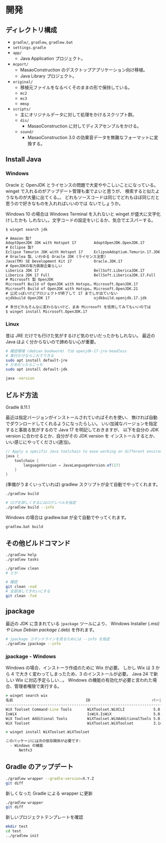 # 開発

## ディレクトリ構成

* `gradle/`, `gradlew`, `gradlew.bat`
* `settings.gradle`
* `app/`
  * Java Application プロジェクト。
* `mcport/`
  * MasaoConstruction のデスクトップアプリケーション向け移植。
  * Java Library プロジェクト。
* `original/`
  * 移植元ファイルをなるべくそのままの形で保持している。
  * `mc2`
  * `mc3`
  * `mmsp`
* `scripts/`
  * 主にオリジナルデータに対して処理をかけるスクリプト群。
  * `dis/`
    * MasaoConstruction に対してディスアセンブルをかける。
  * `sound/`
    * MasaoConstruction 3.0 の効果音データを無難なフォーマットに変換する。

## Install Java

### Windows

Oracle と OpenJDK とライセンスの問題で大変ややこしいことになっている。
winget で入れるのがアップデート管理も楽でよいと思うが、
検索すると似たようなものが大量に出てくる。。
どれもソースコードは同じでどれもほぼ同じだと思うので好きなものを入れればいいのでは
ないでしょうか。

Windows 10 の場合は Windows Terminal を入れないと winget が盛大に文字化けしたかも
しれない。。文字コードの設定をいじるか、気合でエスパーする。

```txt
$ winget search jdk

# Amazon 製?
AdoptOpenJDK JDK with Hotspot 17        AdoptOpenJDK.OpenJDK.17        17.0.0.20  Tag: jdk winget
# Eclipse 製?
Eclipse Temurin JDK with Hotspot 17     EclipseAdoptium.Temurin.17.JDK 17.0.13.11 Tag: jdk winget
# Oraclea 製、いわゆる Oracle JDK (ライセンス注意)
Java(TM) SE Development Kit 17          Oracle.JDK.17                  17.0.12.0  Tag: jdk winget
# OpenJDKの有力貢献企業らしい
Liberica JDK 17                         BellSoft.LibericaJDK.17        17.0.13.12          winget
Liberica JDK 17 Full                    BellSoft.LibericaJDK.17.Full   17.0.13.12          winget
# Microsoft 製 OpenJDK
Microsoft Build of OpenJDK with Hotspo… Microsoft.OpenJDK.17           17.0.13.11          winget
Microsoft Build of OpenJDK with Hotspo… Microsoft.OpenJDK.21           21.0.5.11           winget
# 公式っぽいけどプロジェクトが終了して 17 までしか出ていない
ojdkbuild OpenJDK 17                    ojdkbuild.openjdk.17.jdk       17.0030.6…          winget

# 多分どれもそんなに変わらないけど、まあ Microsoft を信用してみてもいいのでは
$ winget install Microsoft.OpenJDK.17
```

### Linux

昔は JRE だけでも行けた気がするけど気のせいだったかもしれない。
最近の Java はよく分からないので諦めない心が重要。

```sh
# 確認環境 (debian bookworm) では openjdk-17-jre-headless
# 実行だけならこれでできる
sudo apt install default-jre
# だめだったらこっち
sudo apt install default-jdk

java -version
```

## ビルド方法

Gradle 8.11.1

最近は指定バージョンがインストールされていればそれを使い、
無ければ自動でダウンロードしてくれるようになったらしい。
いい加減なバージョンを指定すると事故る気がするので Java 17 を明記しておきますが、
以下を自分の JDK version に合わせるとか、自分がその JDK version を
インストールするとか、いい感じにやってください(適当)。

```groovy
// Apply a specific Java toolchain to ease working on different environments.
java {
    toolchain {
        languageVersion = JavaLanguageVersion.of(17)
    }
}
```

(準備がうまくいっていれば) gradlew スクリプトが全て自動でやってくれます。

```sh
./gradlew build

# ログを詳しくするにはログレベルを指定
./gradlew build --info
```

Windows の場合は gradlew.bat が全て自動でやってくれます。

```bat
gradlew.bat build
```

## その他ビルドコマンド

```sh
./gradlew help
./gradlew tasks

./gradlew clean
# とか
```

```sh
# 確認
git clean -nxd
# 全部消してきれいにする
git clean -fxd
```

## jpackage

最近の JDK に含まれている `jpackage` ツールにより、
Windows Installer (*.msi) や Linux Debian package (*.deb) を作れます。

```sh
# jpackage コマンドラインを見るためには --info を指定
./gradlew jpackage --info
```

### jpackage - Windows

Windows の場合、インストーラ作成のために Wix が必要。
しかし Wix は 3 から 4 で大きく変わってしまったため、3 のインストールが必要。
Java 24 で新しい Wix に対応予定らしい…。
Windows の機能の有効化が必要と言われた場合、管理者権限で実行する。

```bat
> winget search wix
名前                                 ID                            バージョン  一致               ソース
--------------------------------------------------------------------------------------------------------
WiX Toolset Command-Line Tools       WiXToolset.WiXCLI             5.0.2.0     Command: wix       winget
IsWiX                                IsWiX.IsWiX                   5.0.53.0    Tag: wix           winget
WiX Toolset Additional Tools         WiXToolset.WiXAdditionalTools 5.0.2       Tag: wix           winget
WiX Toolset                          WiXToolset.WiXToolset         3.14.1.8722 Tag: wix           winget

> winget install WiXToolset.WiXToolset

このパッケージには次の依存関係が必要です:
  - Windows の機能
      NetFx3
```

## Gradle のアップデート

```sh
./gradlew wrapper --gradle-version=X.Y.Z
git diff
```

新しくなった Gradle による wrapper に更新

```sh
./gradlew wrapper
git diff
```

新しいプロジェクトテンプレートを確認

```sh
mkdir test
cd test
../gradlew init
```
